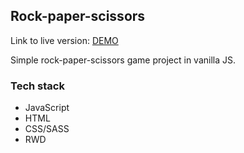 ## Rock-paper-scissors

Link to live version: [DEMO](https://anna-gladzinska.github.io/rock-paper-scissors/)

Simple rock-paper-scissors game project in vanilla JS.

### Tech stack 

* JavaScript
* HTML
* CSS/SASS
* RWD

